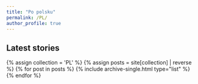 ```yaml
---
title: "Po polsku"
permalink: /PL/
author_profile: true
---
```



## Latest stories

<div class="grid__wrapper">
  {% assign collection = 'PL' %}
  {% assign posts = site[collection] | reverse %}
  {% for post in posts %}
    {% include archive-single.html type="list" %}
  {% endfor %}
</div>